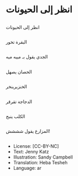 # انظر إلى الحيونات

##
انظر إلى الحيونات

##
البقرة تخور

##
الجدي يقول بـ مييه ميه

##
الحصان يصهل

##
الخنزيرينخر

##
الدجاجة تقرقر

##
الكلب ينبح

##
المزارع يقول شششش!

##
* License: [CC-BY-NC]
* Text: Jenny Katz
* Illustration: Sandy Campbell
* Translation: Heba Tesheh
* Language: ar
